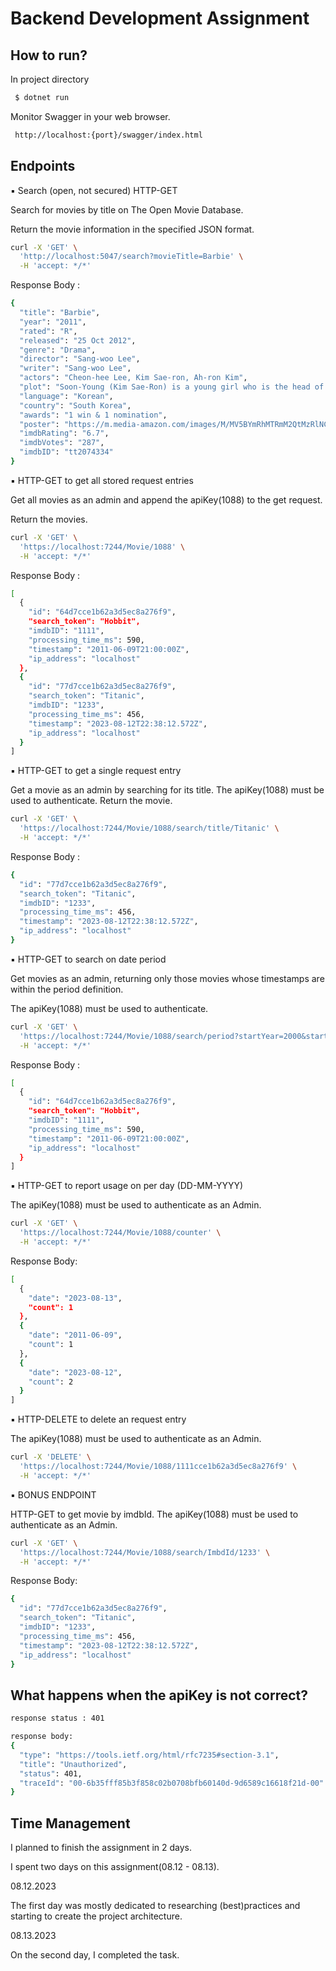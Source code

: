 ﻿# Backend Development Assignment

## How to run?

In project directory
```bash
 $ dotnet run
```

Monitor Swagger in your web browser.

```bash
 http://localhost:{port}/swagger/index.html
```


## Endpoints

▪ Search (open, not secured) HTTP-GET

Search for movies by title on The Open Movie Database.

Return the movie information in the specified JSON format.
```bash
curl -X 'GET' \
  'http://localhost:5047/search?movieTitle=Barbie' \
  -H 'accept: */*'
```
Response Body :

```bash
{
  "title": "Barbie",
  "year": "2011",
  "rated": "R",
  "released": "25 Oct 2012",
  "genre": "Drama",
  "director": "Sang-woo Lee",
  "writer": "Sang-woo Lee",
  "actors": "Cheon-hee Lee, Kim Sae-ron, Ah-ron Kim",
  "plot": "Soon-Young (Kim Sae-Ron) is a young girl who is the head of her family. She lives with her mentally handicapped father (Jo Yong-Suk), unscrupulous uncle (Lee Chun-Hee) and younger sister Soon-Ja (Kim Ah-Ron) who is always ill. Younger sister Soon-Ja plays with her Barbie doll everyday and dreams of one day living in the United States. Meanwhile, Mang-Taek comes into contact with an American man interested in adopting a healthy Korean girl. Mang-Taek arranges a deal for the American man to adopt Soon-Young. When her younger sister Soon-Ja hears of the adoption, she becomes jealous and asks to take the place of her older sister. When the American man and his young daughter arrive to take Soon-Young, the uncle, Soong-Young and Soon-Ja must decide who is to go. The American father has an ulterior motive for the adoption....",
  "language": "Korean",
  "country": "South Korea",
  "awards": "1 win & 1 nomination",
  "poster": "https://m.media-amazon.com/images/M/MV5BYmRhMTRmM2QtMzRlNC00MzJjLTljMzYtNmY0MzMzZmZlMmE0XkEyXkFqcGdeQXVyMjAzMjcxNTE@._V1_SX300.jpg",
  "imdbRating": "6.7",
  "imdbVotes": "287",
  "imdbID": "tt2074334"
}
```

▪ HTTP-GET to get all stored request entries

Get all movies as an admin and append the apiKey(1088) to the get request.

Return the movies.
``` bash
curl -X 'GET' \
  'https://localhost:7244/Movie/1088' \
  -H 'accept: */*'
```
Response Body :
``` bash
[
  {
    "id": "64d7cce1b62a3d5ec8a276f9",
    "search_token": "Hobbit",
    "imdbID": "1111",
    "processing_time_ms": 590,
    "timestamp": "2011-06-09T21:00:00Z",
    "ip_address": "localhost"
  },
  {
    "id": "77d7cce1b62a3d5ec8a276f9",
    "search_token": "Titanic",
    "imdbID": "1233",
    "processing_time_ms": 456,
    "timestamp": "2023-08-12T22:38:12.572Z",
    "ip_address": "localhost"
  }
]
```

▪ HTTP-GET to get a single request entry

Get a movie as an admin by searching for its title. The apiKey(1088) must be used to authenticate. Return the movie.

``` bash
curl -X 'GET' \
  'https://localhost:7244/Movie/1088/search/title/Titanic' \
  -H 'accept: */*'
```
Response Body :
``` bash
{
  "id": "77d7cce1b62a3d5ec8a276f9",
  "search_token": "Titanic",
  "imdbID": "1233",
  "processing_time_ms": 456,
  "timestamp": "2023-08-12T22:38:12.572Z",
  "ip_address": "localhost"
}
```
▪ HTTP-GET to search on date period

Get movies as an admin, returning only those movies whose timestamps are within the period definition.

The apiKey(1088) must be used to authenticate.

``` bash
curl -X 'GET' \
  'https://localhost:7244/Movie/1088/search/period?startYear=2000&startMonth=01&startDay=03&endYear=2023&endMonth=07&endDay=01' \
  -H 'accept: */*'
```

Response Body : 
``` bash
[
  {
    "id": "64d7cce1b62a3d5ec8a276f9",
    "search_token": "Hobbit",
    "imdbID": "1111",
    "processing_time_ms": 590,
    "timestamp": "2011-06-09T21:00:00Z",
    "ip_address": "localhost"
  }
]
```
▪ HTTP-GET to report usage on per day (DD-MM-YYYY)

The apiKey(1088) must be used to authenticate as an Admin.

``` bash
curl -X 'GET' \
  'https://localhost:7244/Movie/1088/counter' \
  -H 'accept: */*'
```
Response Body:

``` bash
[
  {
    "date": "2023-08-13",
    "count": 1
  },
  {
    "date": "2011-06-09",
    "count": 1
  },
  {
    "date": "2023-08-12",
    "count": 2
  }
]
```
▪ HTTP-DELETE to delete an request entry

The apiKey(1088) must be used to authenticate as an Admin.

``` bash
curl -X 'DELETE' \
  'https://localhost:7244/Movie/1088/1111cce1b62a3d5ec8a276f9' \
  -H 'accept: */*'
```

▪ BONUS ENDPOINT 

HTTP-GET to get movie by imdbId.
The apiKey(1088) must be used to authenticate as an Admin.

``` bash
curl -X 'GET' \
  'https://localhost:7244/Movie/1088/search/ImbdId/1233' \
  -H 'accept: */*'
``` 
Response Body:
``` bash
{
  "id": "77d7cce1b62a3d5ec8a276f9",
  "search_token": "Titanic",
  "imdbID": "1233",
  "processing_time_ms": 456,
  "timestamp": "2023-08-12T22:38:12.572Z",
  "ip_address": "localhost"
}
``` 

## What happens when the apiKey is not correct?
``` bash
response status : 401

response body:
{
  "type": "https://tools.ietf.org/html/rfc7235#section-3.1",
  "title": "Unauthorized",
  "status": 401,
  "traceId": "00-6b35fff85b3f858c02b0708bfb60140d-9d6589c16618f21d-00"
}
``` 

## Time Management

I planned to finish the assignment in 2 days.

I spent two days on this assignment(08.12 - 08.13).

08.12.2023

The first day was mostly dedicated to researching (best)practices and starting to create the project architecture. 


08.13.2023

On the second day, I completed the task.
